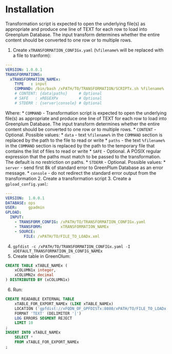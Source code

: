 #                  Installation

Transformation script is expected to open the underlying file(s) as appropriate and produce one line of TEXT for each row to load into Greenplum Database. The input transform determines whether the entire content should be converted to one row or to multiple rows.

1. Create `xTRANSFORMATION_CONFIGx.yaml` (`%filename%` will be replaced with a file to tranform):
```yaml
---
VERSION: 1.0.0.1
TRANSFORMATIONS:
  xTRANSFORMATION_NAMEx:
    TYPE   : input
    COMMAND: /bin/bash /xPATH/TO/TRANSFORMATION/SCRIPTx.sh %filename%
    # CONTENT: {data|paths}     # Optional
    # SAFE   : xREGEXPx         # Optional
    # STDERR : {server|console} # Optional
```
Where:
    * `COMMAND` - Transformation script is expected to open the underlying file(s) as appropriate and produce one line of TEXT for each row to load into Greenplum Database. The input transform determines whether the entire content should be converted to one row or to multiple rows.
    * `CONTENT` - Optional. Possible values:
        * `data` - text `%filename%` in the `COMMAND` section is replaced by the path to the file to read or write
        * `paths` -  the text `%filename%` in the `COMMAND` section is replaced by the path to the temporary file that contains the list of files to read or write
    * `SAFE` - Optional. A POSIX regular expression that the paths must match to be passed to the transformation. The default is no restriction on paths.
    * `STDERR` - Optional. Possible values:
        * `server` - send first 8k of standard error to GreenPlum Database as an error message.
        * `console` - do not redirect the standard error output from the transformation
2. Create a transformation script
3. Create a `gpload_config.yaml`:
```yaml
---
VERSION:  1.0.0.1
DATABASE: ops
USER:     gpadmin
GPLOAD:
  INPUT:
    - TRANSFORM_CONFIG: /xPATH/TO/TRANSFORMATION_CONFIGx.yaml
    - TRANSFORM:        xTRANSFORMATION_NAMEx
    - SOURCE:
        FILE: /xPATH/TO/FILE_TO_LOADx.xml
```
4. `gpfdist -c /xPATH/TO/TRANSFORMATION_CONFIGx.yaml -I xDEFAULT_TRANSFORMATION_IN_CONFIG_NAMEx`
5. Create table in GreenOlum:
```SQL
CREATE TABLE xTABLE_NAMEx (
    xCOLUMN1x integer,
    xCOLUMN2x decimal
) DISTRIBUTED BY (xCOLUMN1x)
```
6. Run:
```SQL
CREATE READABLE EXTERNAL TABLE 
    xTABLE_FOR_EXPORT_NAMEx (LIKE xTABLE_NAMEx)
    LOCATION ('gpfdist://xFQDN_OF_GPFDISTx:8080/xPATH/TO/FILE_TO_LOADx.xml')
    FORMAT 'TEXT' (DELIMITER '|')
    LOG ERRORS SEGMENT REJECT 
    LIMIT 10
;
INSERT INTO xTABLE_NAMEx 
    SELECT * 
    FROM xTABLE_FOR_EXPORT_NAMEx
;
```